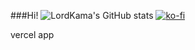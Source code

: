 ###Hi!
![LordKama's GitHub stats](https://github-readme-stats.vercel.app/api?username=LordKamaYT&show_icons=true&theme=merko)
[![ko-fi](https://ko-fi.com/img/githubbutton_sm.svg)](https://ko-fi.com/Y8Y1HWQ2R)

vercel app

